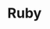 # Ruby
<!--
If you want some additional practice, {exercism}.

If you learn best by skim/scan/read, {learn x in y minutes}.
-->
